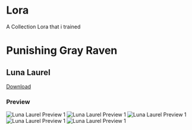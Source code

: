 # Lora
A Collection Lora that i trained

# Punishing Gray Raven

## Luna Laurel

[Download](https://github.com/wrench1815/Lora/blob/main/Punishing%20Gray%20Raven/pgr_luna.safetensors)

### Preview
![Luna Laurel Preview 1](./assets//Punishing%20Gray%20Raven//pgr_luna/00000-2778405196.png)
![Luna Laurel Preview 1](./assets//Punishing%20Gray%20Raven//pgr_luna/00000-800963886(1).png)
![Luna Laurel Preview 1](./assets//Punishing%20Gray%20Raven//pgr_luna/00000-800963886.png)
![Luna Laurel Preview 1](./assets//Punishing%20Gray%20Raven//pgr_luna/00001-800963886.png)
![Luna Laurel Preview 1](./assets//Punishing%20Gray%20Raven//pgr_luna/00002-825164360.png)
